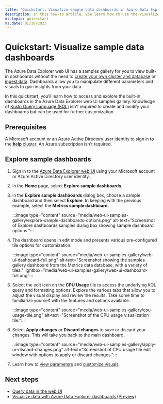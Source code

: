 ```yaml
---
title: "Quickstart: Visualize sample data dashboards in Azure Data Explorer web UI"
description: In this how-to article, you learn how to use the visualize sample data dashboards from the samples gallery in the Azure Data Explorer web UI.
ms.topic: quickstart
ms.date: 01/26/2023
---
```


# Quickstart: Visualize sample data dashboards

The Azure Data Explorer web UI has a samples gallery for you to view built-in dashboards without the need to [create your own cluster and database](start-for-free-web-ui.md) or [ingest data](ingest-data-overview.md). Dashboards allow you to manipulate different parameters and visuals to gain insights from your data.

In this quickstart, you'll learn how to access and explore the built-in dashboards in the Azure Data Explorer web UI samples gallery. Knowledge of [Kusto Query Language (KQL)](kusto/query/index.md) isn't required to create and modify your dashboards but can be used for further customization.

## Prerequisites

A Microsoft account or an Azure Active Directory user identity to sign in to the [**help** cluster](https://dataexplorer.azure.com/clusters/help). An Azure subscription isn't required.

## Explore sample dashboards

1. Sign in to the [Azure Data Explorer web UI](https://dataexplorer.azure.com/home) using your Microsoft account or Azure Active Directory user identity.

1. In the **Home** page, select **Explore sample dashboards**.

1. In the **Explore sample dashboards** dialog box, choose a sample dashboard and then select **Explore**. In keeping with the previous example, select the **Metrics sample dashboard**.

    :::image type="content" source="media/web-ui-samples-gallery/explore-sample-dashboards-options.png" alt-text="Screenshot of Explore dashboards samples dialog box showing sample dashboard options.":::

1. The dashboard opens in edit mode and presents various pre-configured tile options for customization.

    :::image type="content" source="media/web-ui-samples-gallery/web-ui-dashboard-full.png" alt-text="Screenshot showing the samples gallery dashboard from the Metrics data database, with a variety of tiles." lightbox="media/web-ui-samples-gallery/web-ui-dashboard-full.png":::

1. Select the edit icon on the **CPU Usage** tile to access the underlying KQL query and formatting options. Explore the various tabs that allow you to adjust the visual display and review the results. Take some time to familiarize yourself with the features and options available.

    :::image type="content" source="media/web-ui-samples-gallery/cpu-usage-tile.png" alt-text="Screenshot of the CPU usage visualization tile.":::

1. Select **Apply changes** or **Discard changes** to save or discard your changes. This will take you back to the main dashboard.

   :::image type="content" source="media/web-ui-samples-gallery/apply-or-discard-changes.png" alt-text="Screenshot of CPU usage tile edit window with options to apply or discard changes.":::

1. Learn how to [view parameters](dashboard-parameters.md#view-parameters-list) and [customize visuals](dashboard-customize-visuals.md#customize-visuals).

## Next steps

* [Query data in the web UI](web-ui-query-overview.md)
* [Visualize data with Azure Data Explorer dashboards (Preview)](azure-data-explorer-dashboards.md)
